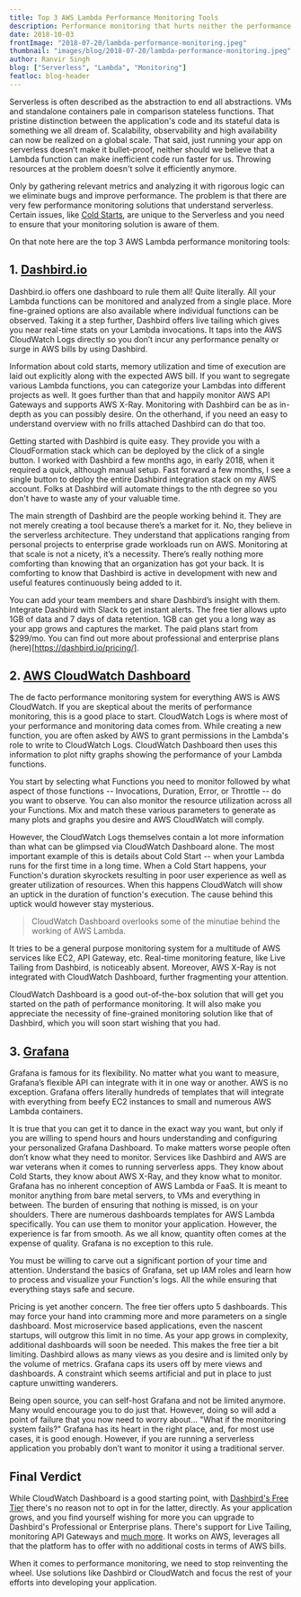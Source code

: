 ```yaml
---
title: Top 3 AWS Lambda Performance Monitoring Tools
description: Performance monitoring that hurts neither the performance nor your wallet.
date: 2018-10-03
frontImage: "2018-07-20/lambda-performance-monitoring.jpeg"
thumbnail: "images/blog/2018-07-20/lambda-performance-monitoring.jpeg"
author: Ranvir Singh
blog: ["Serverless", "Lambda", "Monitoring"]
featloc: blog-header
---
```


Serverless is often described as the abstraction to end all abstractions. VMs and standalone containers pale in comparison stateless functions. That pristine distinction between the application's code and its stateful data is something we all dream of. Scalability, observability and high availability can now be realized on a global scale. That said, just running your app on serverless doesn’t make it bullet-proof, neither should we believe that a Lambda function can make inefficient code run faster for us. Throwing resources at the problem doesn't solve it efficiently anymore.

Only by gathering relevant metrics and analyzing it with rigorous logic can we eliminate bugs and improve performance. The problem is that there are very few performance monitoring solutions that understand serverless. Certain issues, like [Cold Starts](https://dashbird.io/blog/how-to-deal-with-cold-starts/), are unique to the Serverless and you need to ensure that your monitoring solution is aware of them.

On that note here are the top 3 AWS Lambda performance monitoring tools:

## 1. [Dashbird.io](https://dashbird.io/)
Dashbird.io offers one dashboard to rule them all! Quite literally. All your Lambda functions can be monitored and analyzed from a single place. More fine-grained options are also available where individual functions can be observed. Taking it a step further, Dashbird offers live tailing which gives you near real-time stats on your Lambda invocations. It taps into the AWS CloudWatch Logs directly so you don’t incur any performance penalty or surge in AWS bills by using Dashbird.

Information about cold starts, memory utilization and time of execution are laid out explicitly along with the expected AWS bill. If you want to segregate various Lambda functions, you can categorize your Lambdas into different projects as well. It goes further than that and happily monitor AWS API Gateways and supports AWS X-Ray. Monitoring with Dashbird can be as in-depth as you can possibly desire. On the otherhand, if you need an easy to understand overview with no frills attached Dashbird can do that too.

Getting started with Dashbird is quite easy. They provide you with a CloudFormation stack which can be deployed by the click of a single button. I worked with Dashbird a few months ago, in early 2018, when it required a quick, although manual setup. Fast forward a few months, I see a single button to deploy the entire Dashbird integration stack on my AWS account. Folks at Dashbird will automate things to the nth degree so you don't have to waste any of your valuable time.

The main strength of Dashbird are the people working behind it. They are not merely creating a tool because there’s a market for it. No, they believe in the serverless architecture. They understand that applications ranging from personal projects to enterprise grade workloads run on AWS. Monitoring at that scale is not a nicety, it’s a necessity. There’s really nothing more comforting than knowing that an organization has got your back. It is comforting to know that Dashbird is active in development with new and useful features continuously being added to it.

You can add your team members and share Dashbird’s insight with them. Integrate Dashbird with Slack to get instant alerts. The free tier allows upto 1GB of data and 7 days of data retention. 1GB can get you a long way as your app grows and captures the market. The paid plans start from $299/mo. You can find out more about professional and enterprise plans (here)[https://dashbird.io/pricing/].

## 2. [AWS CloudWatch Dashboard](https://docs.aws.amazon.com/lambda/latest/dg/monitoring-functions.html)
The de facto performance monitoring system for everything AWS is AWS CloudWatch. If you are skeptical about the merits of performance monitoring, this is a good place to start. CloudWatch Logs is where most of your performance and monitoring data comes from. While creating a new function, you are often asked by AWS to grant permissions in the Lambda's role to write to CloudWatch Logs. CloudWatch Dashboard then uses this information to plot nifty graphs showing the performance of your Lambda functions.

You start by selecting what Functions you need to monitor followed by what aspect of those functions -- Invocations, Duration, Error, or Throttle -- do you want to observe. You can also monitor the resource utilization across all your Functions. Mix and match these various parameters to generate as many plots and graphs you desire and AWS CloudWatch will comply.

However, the CloudWatch Logs themselves contain a lot more information than what can be glimpsed via CloudWatch Dashboard alone. The most important example of this is details about Cold Start -- when your Lambda runs for the first time in a long time. When a Cold Start happens, your Function's duration skyrockets resulting in poor user experience as well as greater utilization of resources. When this happens CloudWatch will show an uptick in the duration of function's execution. The cause behind this uptick would however stay mysterious.

> CloudWatch Dashboard overlooks some of the minutiae behind the working of AWS Lambda.

It tries to be a general purpose monitoring system for a multitude of AWS services like EC2, API Gateway, etc. Real-time monitoring feature, like Live Tailing from Dashbird, is noticeably absent. Moreover, AWS X-Ray is not integrated with CloudWatch Dashboard, further fragmenting your attention.

CloudWatch Dashboard is a good out-of-the-box solution that will get you started on the path of performance monitoring. It will also make you appreciate the necessity of fine-grained monitoring solution like that of Dashbird, which you will soon start wishing that you had.

## 3. [Grafana](https://grafana.com/dashboards/593)
Grafana is famous for its flexibility. No matter what you want to measure, Grafana’s flexible API can integrate with it in one way or another. AWS is no exception. Grafana offers literally hundreds of templates that will integrate with everything from beefy EC2 instances to small and numerous AWS Lambda containers.

It is true that you can get it to dance in the exact way you want, but only if you are willing to spend hours and hours understanding and configuring your personalized Grafana Dashboard. To make matters worse people often don’t know what they need to monitor. Services like Dashbird and AWS are war veterans when it comes to running serverless apps. They know about Cold Starts, they know about AWS X-Ray, and they know what to monitor. Grafana has no inherent conception of AWS Lambda or FaaS. It is meant to monitor anything from bare metal servers, to VMs and everything in between. The burden of ensuring that nothing is missed, is on your shoulders. There are numerous dashboards templates for AWS Lambda specifically. You can use them to monitor your application. However, the experience is far from smooth. As we all know, quantity often comes at the expense of quality. Grafana is no exception to this rule.

You must be willing to carve out a significant portion of your time and attention. Understand the basics of Grafana, set up IAM roles and learn how to process and visualize your Function's logs. All the while ensuring that everything stays safe and secure.

Pricing is yet another concern. The free tier offers upto 5 dashboards. This may force your hand into cramming more and more parameters on a single dashboard. Most microservice based applications, even the nascent startups, will outgrow this limit in no time. As your app grows in complexity, additional dashboards will soon be needed. This makes the free tier a bit limiting. Dashbird allows as many views as you desire and is limited only by the volume of metrics. Grafana caps its users off by mere views and dashboards. A constraint which seems artificial and put in place to just capture unwitting wanderers.

Being open source, you can self-host Grafana and not be limited anymore. Many would encourage you to do just that. However, doing so will add a point of failure that you now need to worry about... "What if the monitoring system fails?" Grafana has its heart in the right place, and, for most use cases, it is good enough. However, if you are running a serverless application you probably don’t want to monitor it using a traditional server.

## Final Verdict
While CloudWatch Dashboard is a good starting point, with [Dashbird's Free Tier](https://dashbird.io/pricing/) there's no reason not to opt in for the latter, directly. As your application grows, and you find yourself wishing for more you can upgrade to Dashbird's Professional or Enterprise plans. There's support for Live Tailing, monitoring API Gateways and [much more](https://dashbird.io/features/). It works on AWS, leverages all that the platform has to offer with no additional costs in terms of AWS bills.

When it comes to performance monitoring, we need to stop reinventing the wheel. Use solutions like Dashbird or CloudWatch and focus the rest of your efforts into developing your application.
